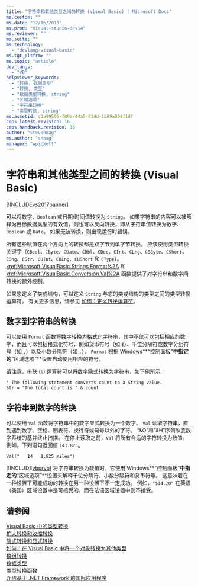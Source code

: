 ```yaml
---
title: "字符串和其他类型之间的转换 (Visual Basic) | Microsoft Docs"
ms.custom: ""
ms.date: "12/15/2016"
ms.prod: "visual-studio-dev14"
ms.reviewer: ""
ms.suite: ""
ms.technology: 
  - "devlang-visual-basic"
ms.tgt_pltfrm: ""
ms.topic: "article"
dev_langs: 
  - "VB"
helpviewer_keywords: 
  - "转换, 数据类型"
  - "转换, 类型"
  - "数据类型转换, string"
  - "区域选项"
  - "字符串转换"
  - "类型转换, string"
ms.assetid: c3a99596-f09a-44a5-81dd-1b89a094f1df
caps.latest.revision: 16
caps.handback.revision: 16
author: "stevehoag"
ms.author: "shoag"
manager: "wpickett"
---
```

# 字符串和其他类型之间的转换 (Visual Basic)
[!INCLUDE[vs2017banner](../../../../csharp/includes/vs2017banner.md)]

可以将数字、`Boolean` 或日期\/时间值转换为 `String`。  如果字符串的内容可以被解释为目标数据类型的有效值，则也可以反向转换，即从字符串值转换为数字、`Boolean` 或 `Date`。  如果无法转换，则出现运行时错误。  
  
 所有这些赋值在两个方向上的转换都是双字节到单字节转换。  应该使用类型转换关键字（`CBool`、`CByte`、`CDate`、`CDbl`、`CDec`、`CInt`、`CLng`、`CSByte`、`CShort`、`CSng`、`CStr`、`CUInt`、`CULng`、`CUShort` 和 `CType`）。  <xref:Microsoft.VisualBasic.Strings.Format%2A> 和 <xref:Microsoft.VisualBasic.Conversion.Val%2A> 函数提供了对字符串和数字间转换的额外控制。  
  
 如果您定义了类或结构，可以定义 `String` 与您的类或结构的类型之间的类型转换运算符。  有关更多信息，请参见 [如何：定义转换运算符](../Topic/How%20to:%20Define%20a%20Conversion%20Operator%20\(Visual%20Basic\).md)。  
  
## 数字到字符串的转换  
 可以使用 `Format` 函数将数字转换为格式化字符串，其中不仅可以包括相应的数字，而且可以包括格式化符号，例如货币符号（如 `$`）、千位分隔符或数字分组符号（如 `,`）以及小数分隔符（如 `.`）。  `Format` 根据 Windows**“控制面板”**中指定的**“区域选项”**设置自动使用相应的符号。  
  
 请注意，串联 \(`&`\) 运算符可以将数字隐式转换为字符串，如下例所示：  
  
```  
' The following statement converts count to a String value.  
Str = "The total count is " & count  
```  
  
## 字符串到数字的转换  
 可以使用 `Val` 函数将字符串中的数字显式转换为一个数字。  `Val` 读取字符串，直到遇到数字、空格、制表符、换行符或句号以外的字符。  “&O”和“&H”序列改变数字系统的基并终止扫描。  在停止读取之前，`Val` 将所有合适的字符转换为数值。  例如，下列语句返回值 `141.825`。  
  
 `Val("   14   1.825 miles")`  
  
 [!INCLUDE[vbprvb](../../../../csharp/programming-guide/concepts/linq/includes/vbprvb_md.md)] 将字符串转换为数值时，它使用 Windows**“控制面板”**中指定的**“区域选项”**设置来解释千位分隔符、小数分隔符和货币符号。  这意味着在一种设置下可能成功的转换在另一种设置下不一定成功。  例如，`"$14.20"` 在英语（美国）区域设置中是可接受的，而在法语区域设置中则不接受。  
  
## 请参阅  
 [Visual Basic 中的类型转换](../../../../visual-basic/programming-guide/language-features/data-types/type-conversions.md)   
 [扩大转换和收缩转换](../../../../visual-basic/programming-guide/language-features/data-types/widening-and-narrowing-conversions.md)   
 [隐式转换和显式转换](../../../../visual-basic/programming-guide/language-features/data-types/implicit-and-explicit-conversions.md)   
 [如何：在 Visual Basic 中将一个对象转换为其他类型](../../../../visual-basic/programming-guide/language-features/data-types/how-to-convert-an-object-to-another-type.md)   
 [数组转换](../../../../visual-basic/programming-guide/language-features/data-types/array-conversions.md)   
 [数据类型](../../../../visual-basic/language-reference/data-types/data-type-summary.md)   
 [类型转换函数](../../../../visual-basic/language-reference/functions/type-conversion-functions.md)   
 [介绍基于 .NET Framework 的国际应用程序](/visual-studio/ide/introduction-to-international-applications-based-on-the-dotnet-framework)